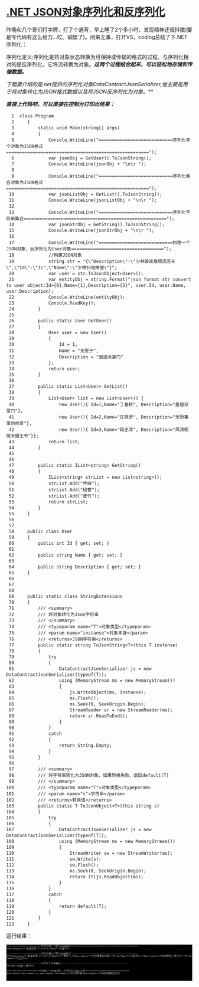 [.NET JSON对象序列化和反序列化](http://www.cnblogs.com/KingLei/p/3220961.html)
==============================================================================

昨晚和几个哥们打字牌，打了个通宵，早上睡了2个多小时，发现精神还很抖擞(要是写代码有这么给力...哎。碉堡了)。闲来无事，打开VS，coding总结了下.NET序列化：

序列化定义:序列化是将对象状态转换为可保持或传输的格式的过程。与序列化相对的是反序列化，它将流转换为对象。***这两个过程结合起来，可以轻松地存储和传输数据。***

***下面要介绍的是.net提供的序列化对象DataContractJsonSerializer,他主要是用于将对象转化为JSON格式数据以及*将JSON反序列化为对象*。***

***直接上代码吧，可以直接在控制台打印出结果：***

      1  class Program
      2     {
      3         static void Main(string[] args)
      4         {
      5             Console.WriteLine("============================序列化单个对象为JSON格式======================================================");
      6             var jsonObj = GetUser().ToJsonString(); 
      7             Console.WriteLine(jsonObj + "\n\r ");
      8           
      9             Console.WriteLine("============================序列化集合对象为JSON格式======================================================");
     10             var jsonListObj = GetList().ToJsonString();
     11             Console.WriteLine(jsonListObj + "\n\r ");
     12          
     13             Console.WriteLine("============================序列化字符串集合======================================================");
     14             var jsonStrObj = GetString().ToJsonString();
     15             Console.WriteLine(jsonStrObj + "\n\r ");
     16 
     17             Console.WriteLine("============================构建一个JSON对象，反序列化为User对象===================================");
     18             //构建JSON对象
     19             string str = "{\"Description\":\"少林袈裟旗舰店店长\",\"Id\":\"1\",\"Name\":\"少林扫地神僧\"}";
     20             var user = str.ToJsonObject<User>();
     21             var entityObj = string.Format("json format str convert to user object:Id={0},Name={1},Description={2}", user.Id, user.Name, user.Description);
     22             Console.WriteLine(entityObj);
     23             Console.ReadKey();
     24         }
     25 
     26         public static User GetUser()
     27         {
     28             User user = new User()
     29             {
     30                 Id = 1,
     31                 Name = "无崖子",
     32                 Description = "逍遥派掌门"
     33             };
     34             return user;
     35         }
     36 
     37         public static List<User> GetList()
     38         {
     39             List<User> list = new List<User>() { 
     40                 new User(){ Id=1,Name="丁春秋", Description="星宿派掌门"},
     41                 new User(){ Id=2,Name="庄聚贤", Description="无所事事的帅哥"},
     42                 new User(){ Id=3,Name="段正淳", Description="风流倜傥大理王爷"}};
     43             return list;
     44         }
     45 
     46 
     47         public static IList<string> GetString()
     48         {
     49             IList<string> strList = new List<string>();
     50             strList.Add("乔峰");
     51             strList.Add("段誉");
     52             strList.Add("虚竹");
     53             return strList;
     54         }
     55     }
     56 
     57 
     58     public class User
     59     {
     60         public int Id { get; set; }
     61 
     62         public string Name { get; set; }
     63 
     64         public string Description { get; set; }
     65     }
     66 
     67 
     68 
     69     public static class StringExtensions
     70     {
     71         /// <summary>
     72         /// 将对象转化为Json字符串
     73         /// </summary>
     74         /// <typeparam name="T">对象类型</typeparam>
     75         /// <param name="instanse">对象本身</param>
     76         /// <returns>JSON字符串</returns>
     77         public static string ToJsonString<T>(this T instanse)
     78         {
     79             try
     80             {
     81                 DataContractJsonSerializer js = new DataContractJsonSerializer(typeof(T));
     82                 using (MemoryStream ms = new MemoryStream())
     83                 {
     84                     js.WriteObject(ms, instanse);
     85                     ms.Flush();
     86                     ms.Seek(0, SeekOrigin.Begin);
     87                     StreamReader sr = new StreamReader(ms);
     88                     return sr.ReadToEnd();
     89                 }
     90             }
     91             catch
     92             {
     93                 return String.Empty;
     94             }
     95         }
     96 
     97         /// <summary>
     98         /// 将字符串转化为JSON对象，如果转换失败，返回default(T)
     99         /// </summary>
    100         /// <typeparam name="T">对象类型</typeparam>
    101         /// <param name="s">字符串</param>
    102         /// <returns>转换值</returns>
    103         public static T ToJsonObject<T>(this string s)
    104         {
    105             try
    106             {
    107                 DataContractJsonSerializer js = new DataContractJsonSerializer(typeof(T));
    108                 using (MemoryStream ms = new MemoryStream())
    109                 {
    110                     StreamWriter sw = new StreamWriter(ms);
    111                     sw.Write(s);
    112                     sw.Flush();
    113                     ms.Seek(0, SeekOrigin.Begin);
    114                     return (T)js.ReadObject(ms);
    115                 }
    116             }
    117             catch
    118             {
    119                 return default(T);
    120             }
    121         }
    122     }

运行结果：

![a](/pictures/28115618-e7bf7a6078c049e4994faae6b6a3b18d.png)

 
